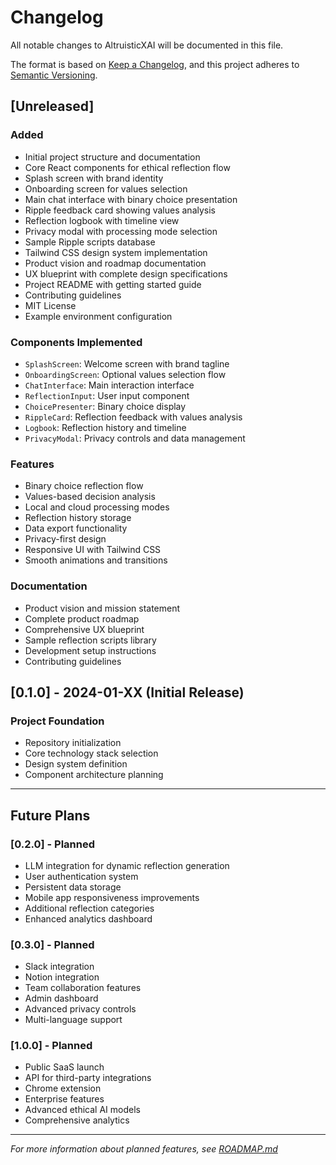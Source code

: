 # Changelog

All notable changes to AltruisticXAI will be documented in this file.

The format is based on [Keep a Changelog](https://keepachangelog.com/en/1.0.0/),
and this project adheres to [Semantic Versioning](https://semver.org/spec/v2.0.0.html).

## [Unreleased]

### Added
- Initial project structure and documentation
- Core React components for ethical reflection flow
- Splash screen with brand identity
- Onboarding screen for values selection
- Main chat interface with binary choice presentation
- Ripple feedback card showing values analysis
- Reflection logbook with timeline view
- Privacy modal with processing mode selection
- Sample Ripple scripts database
- Tailwind CSS design system implementation
- Product vision and roadmap documentation
- UX blueprint with complete design specifications
- Project README with getting started guide
- Contributing guidelines
- MIT License
- Example environment configuration

### Components Implemented
- `SplashScreen`: Welcome screen with brand tagline
- `OnboardingScreen`: Optional values selection flow
- `ChatInterface`: Main interaction interface
- `ReflectionInput`: User input component
- `ChoicePresenter`: Binary choice display
- `RippleCard`: Reflection feedback with values analysis
- `Logbook`: Reflection history and timeline
- `PrivacyModal`: Privacy controls and data management

### Features
- Binary choice reflection flow
- Values-based decision analysis
- Local and cloud processing modes
- Reflection history storage
- Data export functionality
- Privacy-first design
- Responsive UI with Tailwind CSS
- Smooth animations and transitions

### Documentation
- Product vision and mission statement
- Complete product roadmap
- Comprehensive UX blueprint
- Sample reflection scripts library
- Development setup instructions
- Contributing guidelines

## [0.1.0] - 2024-01-XX (Initial Release)

### Project Foundation
- Repository initialization
- Core technology stack selection
- Design system definition
- Component architecture planning

---

## Future Plans

### [0.2.0] - Planned
- LLM integration for dynamic reflection generation
- User authentication system
- Persistent data storage
- Mobile app responsiveness improvements
- Additional reflection categories
- Enhanced analytics dashboard

### [0.3.0] - Planned
- Slack integration
- Notion integration
- Team collaboration features
- Admin dashboard
- Advanced privacy controls
- Multi-language support

### [1.0.0] - Planned
- Public SaaS launch
- API for third-party integrations
- Chrome extension
- Enterprise features
- Advanced ethical AI models
- Comprehensive analytics

---

*For more information about planned features, see [ROADMAP.md](./ROADMAP.md)*
